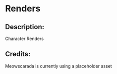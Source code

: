 # Renders

## Description: 

Character Renders

## Credits: 

Meowscarada is currently using a placeholder asset

